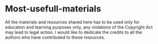 # Most-usefull-materials
All the materials and resources shared here has to be used only for education and learning purposes only, any violations of the Copyright Act may lead to legal action. I would like to dedicate the credits to all the authors who have contributed to these resources.
